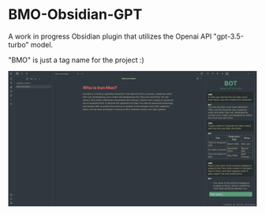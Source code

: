 # BMO-Obsidian-GPT
A work in progress Obsidian plugin that utilizes the Openai API "gpt-3.5-turbo" model.

"BMO" is just a tag name for the project :)

![Screenshot-1](Screenshot-1.png)